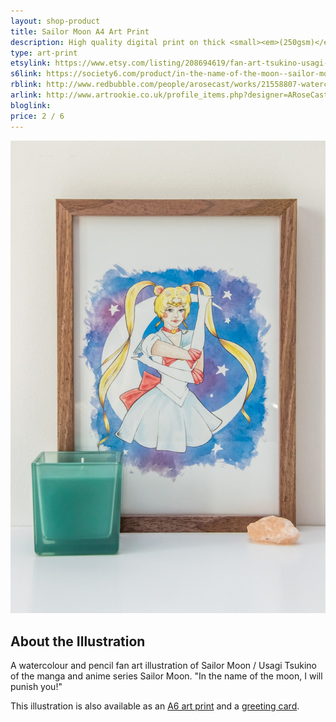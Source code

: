 ```yaml
---
layout: shop-product
title: Sailor Moon A4 Art Print
description: High quality digital print on thick <small><em>(250gsm)</em></small> silk card. Blank on back. Sent in a protective cello bag.<br><br>A4 in size <small><em>(21 x 29.7cm or 8.3 x 11.7in)</em></small>
type: art-print
etsylink: https://www.etsy.com/listing/208694619/fan-art-tsukino-usagi-sailor-moon-a4
s6link: https://society6.com/product/in-the-name-of-the-moon--sailor-moon_print#1=45
rblink: http://www.redbubble.com/people/arosecast/works/21558807-watercolour-fanart-illustration-of-sailor-moon
arlink: http://www.artrookie.co.uk/profile_items.php?designer=ARoseCast&design=9074
bloglink: 
price: 2 / 6
---
```


<div class="carosel">
    <img src="/assets/shop/fanart-sailor-moon-a4-art-print.jpg" alt="A4 art print of Sailor Moon / Usagi Tsukino from the manga / anime Sailor Moon, by A Rose Cast" title="A4 art print of Sailor Moon / Usagi Tsukino from the manga / anime Sailor Moon, by @arosecast">
</div>

<h2>About the Illustration</h2>
A watercolour and pencil fan art illustration of Sailor Moon / Usagi Tsukino of the manga and anime series Sailor Moon. &quot;In the name of the moon, I will punish you!&quot;

This illustration is also available as an [A6 art print]() and a [greeting card](/shop/fanart-sailor-moon-greeting-card.html).